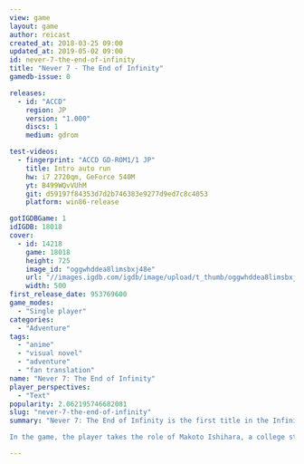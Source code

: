 ```yaml
---
view: game
layout: game
author: reicast
created_at: 2018-03-25 09:00
updated_at: 2019-05-02 09:00
id: never-7-the-end-of-infinity
title: "Never 7 - The End of Infinity"
gamedb-issue: 0

releases:
  - id: "ACCD"
    region: JP
    version: "1.000"
    discs: 1
    medium: gdrom

test-videos:
  - fingerprint: "ACCD GD-ROM1/1 JP"
    title: Intro auto run
    hw: i7 2720qm, GeForce 540M
    yt: B499WQvVUhM
    git: d59197f84353d7d2b746383e9277d9ed7c8c4053
    platform: win86-release

gotIGDBGame: 1
idIGDB: 18018
cover:
  - id: 14218
    game: 18018
    height: 725
    image_id: "oggwhddea8limsbxj48e"
    url: "//images.igdb.com/igdb/image/upload/t_thumb/oggwhddea8limsbxj48e.jpg"
    width: 500
first_release_date: 953769600
game_modes:
  - "Single player"
categories:
  - "Adventure"
tags:
  - "anime"
  - "visual novel"
  - "adventure"
  - "fan translation"
name: "Never 7: The End of Infinity"
player_perspectives:
  - "Text"
popularity: 2.062195746682081
slug: "never-7-the-end-of-infinity"
summary: "Never 7: The End of Infinity is the first title in the Infinity series, and is followed by Ever 17: The Out of Infinity, Remember 11: The Age of Infinity, 12Riven: The Psi-Climinal of Integral, and Code_18.

In the game, the player takes the role of Makoto Ishihara, a college student who attends a seminar camp on an island together with three other students; he also befriends three other people who he meets on the island. The game takes place over the course of a week, and consists of the player reading the story, occasionally making choices that affect the direction of the plot; on the sixth day, one of the female characters dies, and the game moves back in time to the beginning, letting the player use knowledge from the first set of six days to make new choices, to try to prevent the character's death."

---
```

